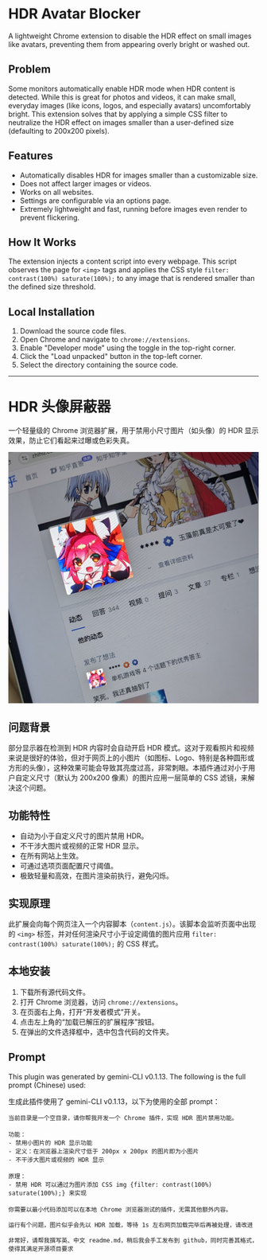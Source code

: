 # HDR Avatar Blocker

A lightweight Chrome extension to disable the HDR effect on small images like avatars, preventing them from appearing overly bright or washed out.

## Problem
Some monitors automatically enable HDR mode when HDR content is detected. While this is great for photos and videos, it can make small, everyday images (like icons, logos, and especially avatars) uncomfortably bright. This extension solves that by applying a simple CSS filter to neutralize the HDR effect on images smaller than a user-defined size (defaulting to 200x200 pixels).

## Features
- Automatically disables HDR for images smaller than a customizable size.
- Does not affect larger images or videos.
- Works on all websites.
- Settings are configurable via an options page.
- Extremely lightweight and fast, running before images even render to prevent flickering.

## How It Works
The extension injects a content script into every webpage. This script observes the page for `<img>` tags and applies the CSS style `filter: contrast(100%) saturate(100%);` to any image that is rendered smaller than the defined size threshold.

## Local Installation
1. Download the source code files.
2. Open Chrome and navigate to `chrome://extensions`.
3. Enable "Developer mode" using the toggle in the top-right corner.
4. Click the "Load unpacked" button in the top-left corner.
5. Select the directory containing the source code.

---

# HDR 头像屏蔽器

一个轻量级的 Chrome 浏览器扩展，用于禁用小尺寸图片（如头像）的 HDR 显示效果，防止它们看起来过曝或色彩失真。

![令人困扰的头像举例](/assets/meiwaku_example.jpg)

## 问题背景
部分显示器在检测到 HDR 内容时会自动开启 HDR 模式。这对于观看照片和视频来说是很好的体验，但对于网页上的小图片（如图标、Logo、特别是各种圆形或方形的头像），这种效果可能会导致其亮度过高，非常刺眼。本插件通过对小于用户自定义尺寸（默认为 200x200 像素）的图片应用一层简单的 CSS 滤镜，来解决这个问题。

## 功能特性
- 自动为小于自定义尺寸的图片禁用 HDR。
- 不干涉大图片或视频的正常 HDR 显示。
- 在所有网站上生效。
- 可通过选项页面配置尺寸阈值。
- 极致轻量和高效，在图片渲染前执行，避免闪烁。

## 实现原理
此扩展会向每个网页注入一个内容脚本（`content.js`）。该脚本会监听页面中出现的 `<img>` 标签，并对任何渲染尺寸小于设定阈值的图片应用 `filter: contrast(100%) saturate(100%);` 的 CSS 样式。

## 本地安装
1. 下载所有源代码文件。
2. 打开 Chrome 浏览器，访问 `chrome://extensions`。
3. 在页面右上角，打开“开发者模式”开关。
4. 点击左上角的“加载已解压的扩展程序”按钮。
5. 在弹出的文件选择框中，选中包含代码的文件夹。

## Prompt

This plugin was generated by gemini-CLI v0.1.13. The following is the full prompt (Chinese) used:

生成此插件使用了 gemini-CLI v0.1.13，以下为使用的全部 prompt：


```
当前目录是一个空目录，请你帮我开发一个 Chrome 插件，实现 HDR 图片禁用功能。

功能：
- 禁用小图片的 HDR 显示功能
- 定义：在浏览器上渲染尺寸低于 200px x 200px 的图片即为小图片
- 不干涉大图片或视频的 HDR 显示

原理：
- 禁用 HDR 可以通过为图片添加 CSS img {filter: contrast(100%) saturate(100%);} 来实现

你需要以最小代码添加可以在本地 Chrome 浏览器测试的插件，无需其他额外内容。
```

```
运行有个问题，图片似乎会先以 HDR 加载，等待 1s 左右网页加载完毕后再被处理，请改进 
```

```
非常好，请帮我撰写英、中文 readme.md，稍后我会手工发布到 github，同时完善其格式，使得其满足开源项目要求
```

